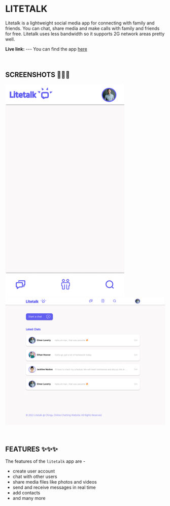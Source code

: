 # LITETALK

Litetalk is a lightweight social media app for connecting with family and friends. You can chat, share media and make calls with family and friends for free. Litetalk uses less bandwidth so it supports 2G network areas pretty well.

**Live link:** --- You can find the app [here]()

<br>

## SCREENSHOTS 📸📸📸

![<img src="./assets/mobile_mockup.png" />](./assets/mobile_mockup.png)
![<img src="./assets/desktop_mockup.png" />](./assets/desktop_mockup.png)

<br>

## FEATURES ✨✨✨

The features of the `litetalk` app are -
- create user account
- chat with other users
- share media files like photos and videos
- send and receive messages in real time
- add contacts
- and many more